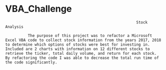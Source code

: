# VBA_Challenge

                                                              Stock Analysis
                                                              
              The purpose of this project was to refactor a Microsoft Excel VBA code to collect stock information from the years 2017, 2018 to determine which options of stocks were best for investing in.  Included are 2 charts with information on 12 different stocks to retrieve the ticker, total daily volume, and return for each stock.  By refactoring the code I was able to decrease the total run time of the code significantly.
